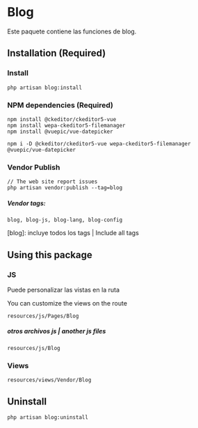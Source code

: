 # Blog

Este paquete contiene las funciones de blog.


## Installation (Required)

### Install
```
php artisan blog:install
```

### NPM dependencies (Required)

```
npm install @ckeditor/ckeditor5-vue
npm install wepa-ckeditor5-filemanager
npm install @vuepic/vue-datepicker

npm i -D @ckeditor/ckeditor5-vue wepa-ckeditor5-filemanager @vuepic/vue-datepicker
```

### Vendor Publish
```
// The web site report issues 
php artisan vendor:publish --tag=blog
```

##### Vendor tags:

`blog, blog-js, blog-lang, blog-config`

[blog]: incluye todos los tags | Include all tags

## Using this package

### JS

Puede personalizar las vistas en la ruta

You can customize the views on the route

`resources/js/Pages/Blog`

##### otros archivos js | another js files

`resources/js/Blog`

### Views

`resources/views/Vendor/Blog`

## Uninstall
```
php artisan blog:uninstall
```
